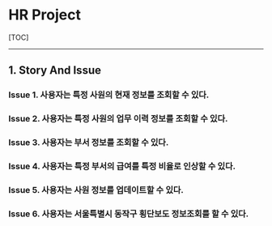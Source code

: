 # HR Project

[TOC]

------



## 1. Story And Issue

### Issue 1. 사용자는 특정 사원의 현재 정보를 조회할 수 있다.



### Issue 2. 사용자는 특정 사원의 업무 이력 정보를 조회할 수 있다.



### Issue 3. 사용자는 부서 정보를 조회할 수 있다.



### Issue 4. 사용자는 특정 부서의 급여를 특정 비율로 인상할 수 있다.



### Issue 5. 사용자는 사원 정보를 업데이트할 수 있다.



### Issue 6. 사용자는 서울특별시 동작구 횡단보도 정보조회를 할 수 있다.

